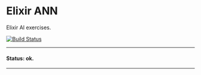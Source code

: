 # Elixir ANN

Elixir AI exercises.


[![Build Status](https://travis-ci.org/russmack/elixir-ann.svg?branch=master)](https://travis-ci.org/russmack/elixir-ann)


---
#### Status: ok.
---

